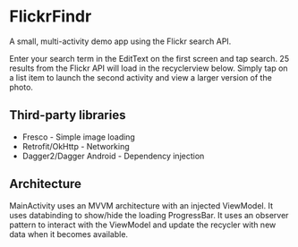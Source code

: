 # FlickrFindr

A small, multi-activity demo app using the Flickr search API.

Enter your search term in the EditText on the first screen and tap search. 25 results from the Flickr API will load in the recyclerview below. Simply tap on a list item to launch the second activity and view a larger version of the photo.

## Third-party libraries

- Fresco - Simple image loading
- Retrofit/OkHttp - Networking
- Dagger2/Dagger Android - Dependency injection

## Architecture

MainActivity uses an MVVM architecture with an injected ViewModel. It uses databinding to show/hide the loading ProgressBar. It uses an observer pattern to interact with the ViewModel and update the recycler with new data when it becomes available.
